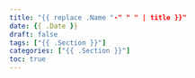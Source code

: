 ```yaml
---
title: "{{ replace .Name "-" " " | title }}"
date: {{ .Date }}
draft: false
tags: ["{{ .Section }}"]
categories: ["{{ .Section }}"]
toc: true
---
```


